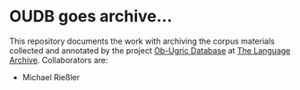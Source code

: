 # OUDB goes archive…

This repository documents the work with archiving the corpus materials collected and annotated by the project [Ob-Ugric Database](http://www.oudb.gwi.uni-muenchen.de) at [The Language Archive](https://tla.mpi.nl). Collaborators are:

* Michael Rießler
